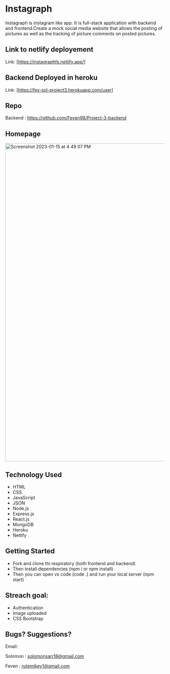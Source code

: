 # Instagraph

Instagraph is instagram like app. It is full-stack application with backend and frontend.Create a mock social media website that allows the posting of pictures as well as the tracking of picture comments on posted pictures.


## Link to netlify deployement

Link: [https://instagraphfs.netlify.app/]

## Backend Deployed in heroku

Link: [https://fev-sol-project3.herokuapp.com/user]

## Repo

Backend : https://github.com/Feven98/Project-3-backend

## Homepage

<img width="1005" alt="Screenshot 2023-01-15 at 4 49 07 PM" src="https://user-images.githubusercontent.com/117063196/212569129-a7d6abae-afaf-4b7b-a5c9-b5b7dd856e10.png">

## Technology Used

* HTML
* CSS
* JavaScript
* JSON
* Node.js
* Express.js
* React.js
* MongoDB
* Heroku
* Netlify

## Getting Started

- Fork and clone thi respiratory (both frontend and backend)
- Then install dependencies (npm i or npm install)
- Then you can open vs code (code .) and run your local server (npm start)

## Streach goal:

* Authentication
* Image uploaded
* CSS Bootstrap

## Bugs? Suggestions? 

Email:

Solomon : solomonsarr18@gmail.com

Feven : rutemikey1@gmail.com
